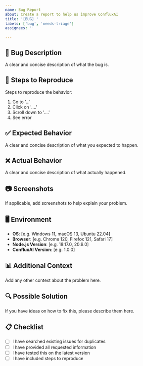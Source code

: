 ```yaml
---
name: Bug Report
about: Create a report to help us improve ConfluxAI
title: '[BUG] '
labels: ['bug', 'needs-triage']
assignees: ''

---
```


## 🐛 Bug Description
A clear and concise description of what the bug is.

## 🔄 Steps to Reproduce
Steps to reproduce the behavior:
1. Go to '...'
2. Click on '....'
3. Scroll down to '....'
4. See error

## ✅ Expected Behavior
A clear and concise description of what you expected to happen.

## ❌ Actual Behavior
A clear and concise description of what actually happened.

## 📷 Screenshots
If applicable, add screenshots to help explain your problem.

## 🖥️ Environment
- **OS**: [e.g. Windows 11, macOS 13, Ubuntu 22.04]
- **Browser**: [e.g. Chrome 120, Firefox 121, Safari 17]
- **Node.js Version**: [e.g. 18.17.0, 20.9.0]
- **ConfluxAI Version**: [e.g. 1.0.0]

## 📊 Additional Context
Add any other context about the problem here.

## 🔍 Possible Solution
If you have ideas on how to fix this, please describe them here.

## 📋 Checklist
- [ ] I have searched existing issues for duplicates
- [ ] I have provided all requested information
- [ ] I have tested this on the latest version
- [ ] I have included steps to reproduce
